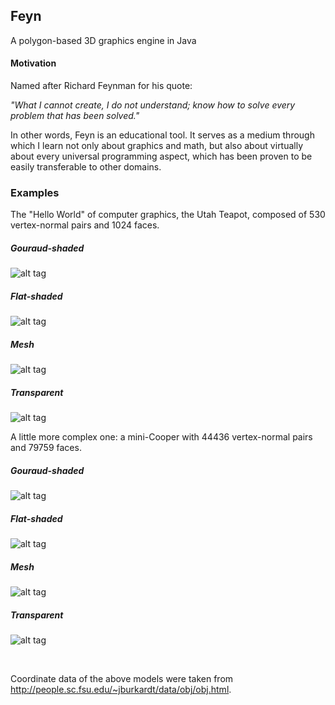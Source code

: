 ## Feyn

A polygon-based 3D graphics engine in Java

#### Motivation

Named after Richard Feynman for his quote:

*"What I cannot create, I do not understand; know how to solve every problem that has been solved."*

In other words, Feyn is an educational tool. It serves as a medium through which I learn not only about graphics and math, but also about virtually about every universal programming aspect, which has been proven to be easily transferable to other domains.

### Examples

The "Hello World" of computer graphics, the Utah Teapot, composed of 530 vertex-normal pairs and 1024 faces.

##### Gouraud-shaded
![alt tag](https://raw.githubusercontent.com/r-c-s/Feyn/master/screenshots/1430877022271.png)

##### Flat-shaded
![alt tag](https://raw.githubusercontent.com/r-c-s/Feyn/master/screenshots/1430877028522.png)

##### Mesh
![alt tag](https://raw.githubusercontent.com/r-c-s/Feyn/master/screenshots/1430877032357.png)

##### Transparent
![alt tag](https://raw.githubusercontent.com/r-c-s/Feyn/master/screenshots/1430877045326.png)

A little more complex one: a mini-Cooper with 44436 vertex-normal pairs and 79759 faces.

##### Gouraud-shaded
![alt tag](https://raw.githubusercontent.com/r-c-s/Feyn/master/screenshots/1430876695149.png)

##### Flat-shaded
![alt tag](https://raw.githubusercontent.com/r-c-s/Feyn/master/screenshots/1430876765616.png)

##### Mesh
![alt tag](https://raw.githubusercontent.com/r-c-s/Feyn/master/screenshots/1430876698716.png)

##### Transparent
![alt tag](https://raw.githubusercontent.com/r-c-s/Feyn/master/screenshots/1430876716462.png)

<br>

Coordinate data of the above models were taken from http://people.sc.fsu.edu/~jburkardt/data/obj/obj.html.